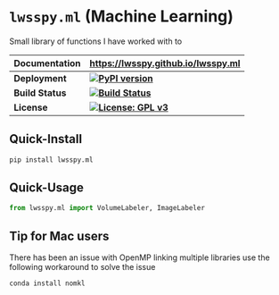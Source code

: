 # ``lwsspy.ml`` (Machine Learning)

Small library of functions I have worked with to 

|__Documentation__| __https://lwsspy.github.io/lwsspy.ml__|
|-|-|
|__Deployment__  | __[![PyPI version](https://badge.fury.io/py/lwsspy.ml.svg)](https://badge.fury.io/py/lwsspy.ml)__|
|__Build Status__| __[![Build Status](https://travis-ci.com/lwsspy/lwsspy.ml.svg?branch=main)](https://travis-ci.com/lwsspy/lwsspy.ml)__|
|__License__     |__[![License: GPL v3](https://img.shields.io/badge/License-GPLv3-blue.svg)](https://www.gnu.org/licenses/gpl-3.0)__|



## Quick-Install

```bash
pip install lwsspy.ml
```


## Quick-Usage

```python
from lwsspy.ml import VolumeLabeler, ImageLabeler
```

## Tip for Mac users

There has been an issue with OpenMP linking multiple libraries use the following
workaround to solve the issue
```bash
conda install nomkl
```





